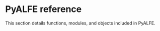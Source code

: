 # PyALFE reference

This section details functions, modules, and objects included in PyALFE.

```{tableofcontents}
```